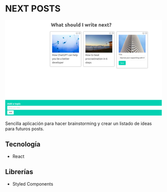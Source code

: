 # NEXT POSTS

![next posts](/public/next-posts.png)

Sencilla aplicación para hacer brainstorming y crear un listado de ideas para futuros posts. 


## Tecnología

* React

## Librerías

* Styled Components